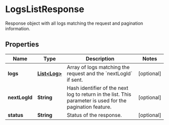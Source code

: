 # LogsListResponse

Response object with all logs matching the request and pagination information.

## Properties

| Name          | Type                          | Description                                                                                               | Notes      |
| ------------- | ----------------------------- | --------------------------------------------------------------------------------------------------------- | ---------- |
| **logs**      | [**List&lt;Log&gt;**](Log.md) | Array of logs matching the request and the &#x60;nextLogId&#x60; if sent.                                 | [optional] |
| **nextLogId** | **String**                    | Hash identifier of the next log to return in the list. This parameter is used for the pagination feature. | [optional] |
| **status**    | **String**                    | Status of the response.                                                                                   | [optional] |
